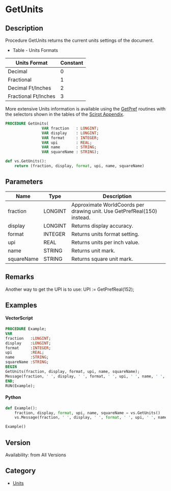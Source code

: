 # GetUnits

## Description
Procedure GetUnits returns the current units settings of the document.

* Table - Units Formats

| Units Format | Constant |
|--------------|----------|
| Decimal | 0 |
| Fractional | 1 |
| Decimal Ft/Inches | 2 |
| Fractional Ft/Inches | 3 |

More extensive Units information is available using the [GetPref](GetPref.md) routines with the selectors shown in the tables of the [Scirpt Appendix](../Appendix/pages/Appendix%20F%20-%20Preference%20Selectors.md#primary-units-selectors).

```pascal
PROCEDURE GetUnits(
				VAR fraction   : LONGINT;
				VAR display    : LONGINT;
				VAR format     : INTEGER;
				VAR upi        : REAL;
				VAR name       : STRING;
				VAR squareName : STRING);
```

```python
def vs.GetUnits():
    return (fraction, display, format, upi, name, squareName)
```

## Parameters
|Name|Type|Description|
|---|---|---|
|fraction|LONGINT|Approximate WorldCoords per drawing unit.  Use GetPrefReal(150) instead.|
|display|LONGINT|Returns display accuracy.|
|format|INTEGER|Returns units format setting.|
|upi|REAL|Returns units per inch value.|
|name|STRING|Returns unit mark.|
|squareName|STRING|Returns square unit mark.|

## Remarks
Another way to get the UPI is to use:
UPI := GetPrefReal(152);

## Examples
#### VectorScript ####
```pascal
PROCEDURE Example;
VAR 
fraction   :LONGINT; 
display    :LONGINT; 
format     :INTEGER; 
upi        :REAL; 
name       :STRING;
squareName :STRING;
BEGIN
GetUnits(fraction, display, format, upi, name, squareName);
Message(fraction, ' ', display, ' ', format, ' ', upi, ' ', name, ' ', squareName);
END;
RUN(Example);
```
#### Python ####
```python
def Example():
	fraction, display, format, upi, name, squareName = vs.GetUnits()
	vs.Message(fraction, ' ', display, ' ', format, ' ', upi, ' ', name, ' ', squareName)

Example()
```

## Version
Availability: from All Versions

## Category
* [Units](../Categories/Units.md)
